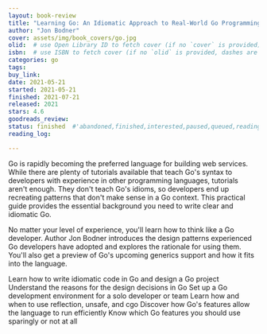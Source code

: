 ```yaml
---
layout: book-review
title: "Learning Go: An Idiomatic Approach to Real-World Go Programming"
author: "Jon Bodner"
cover: assets/img/book_covers/go.jpg
olid:  # use Open Library ID to fetch cover (if no `cover` is provided)
isbn:  # use ISBN to fetch cover (if no `olid` is provided, dashes are optional)
categories: go
tags: 
buy_link: 
date: 2021-05-21
started: 2021-05-21
finished: 2021-07-21
released: 2021
stars: 4.6
goodreads_review:
status: finished  #'abandoned,finished,interested,paused,queued,reading,reread'
reading_log:

---
```


Go is rapidly becoming the preferred language for building web services. While there are plenty of tutorials available that teach Go's syntax to developers with experience in other programming languages, tutorials aren't enough. They don't teach Go's idioms, so developers end up recreating patterns that don't make sense in a Go context. This practical guide provides the essential background you need to write clear and idiomatic Go.

No matter your level of experience, you'll learn how to think like a Go developer. Author Jon Bodner introduces the design patterns experienced Go developers have adopted and explores the rationale for using them. You'll also get a preview of Go's upcoming generics support and how it fits into the language.

Learn how to write idiomatic code in Go and design a Go project
Understand the reasons for the design decisions in Go
Set up a Go development environment for a solo developer or team
Learn how and when to use reflection, unsafe, and cgo
Discover how Go's features allow the language to run efficiently
Know which Go features you should use sparingly or not at all